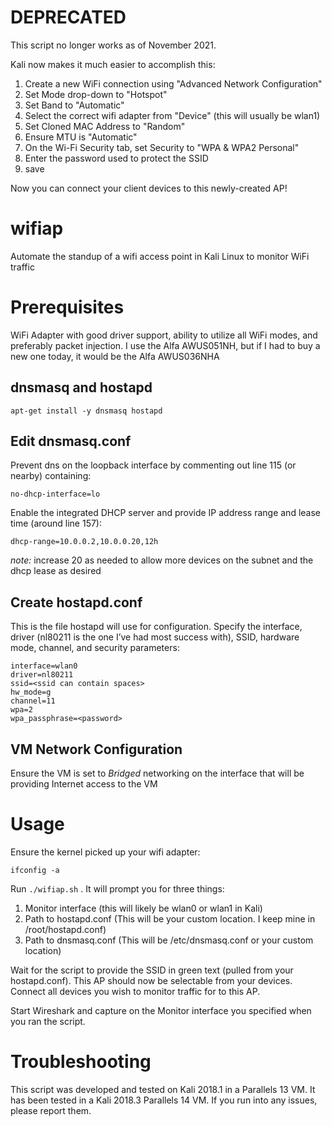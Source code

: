 # DEPRECATED
This script no longer works as of November 2021. 

Kali now makes it much easier to accomplish this:
1. Create a new WiFi connection using "Advanced Network Configuration"
2. Set Mode drop-down to "Hotspot"
3. Set Band to "Automatic"
4. Select the correct wifi adapter from "Device" (this will usually be wlan1)
5. Set Cloned MAC Address to "Random"
6. Ensure MTU is "Automatic"
7. On the Wi-Fi Security tab, set Security to "WPA & WPA2 Personal"
8. Enter the password used to protect the SSID
9. save

Now you can connect your client devices to this newly-created AP!

# wifiap
Automate the standup of a wifi access point in Kali Linux to monitor WiFi traffic 

# Prerequisites
WiFi Adapter with good driver support, ability to utilize all WiFi modes, and preferably packet injection. I use the Alfa AWUS051NH, but if I had to buy a new one today, it would be the Alfa AWUS036NHA 

## dnsmasq and hostapd
`apt-get install -y dnsmasq hostapd`

## Edit dnsmasq.conf
Prevent dns on the loopback interface by commenting out line 115 (or nearby) containing:
```
no-dhcp-interface=lo
```

Enable the integrated DHCP server and provide IP address range and lease time (around line 157):
```
dhcp-range=10.0.0.2,10.0.0.20,12h
```
*note:* increase 20 as needed to allow more devices on the subnet and the dhcp lease as desired

## Create hostapd.conf
This is the file hostapd will use for configuration. Specify the interface, driver (nl80211 is the one I’ve had most success with), SSID, hardware mode, channel, and security parameters:

```
interface=wlan0
driver=nl80211
ssid=<ssid can contain spaces>
hw_mode=g
channel=11
wpa=2
wpa_passphrase=<password>
```

## VM Network Configuration
Ensure the VM is set to *Bridged* networking on the interface that will be providing Internet access to the VM

# Usage
Ensure the kernel picked up your wifi adapter:
```
ifconfig -a
```

Run `./wifiap.sh` . It will prompt you for three things:
1. Monitor interface (this will likely be wlan0 or wlan1 in Kali)
2. Path to hostapd.conf (This will be your custom location. I keep mine in /root/hostapd.conf)
3. Path to dnsmasq.conf (This will be /etc/dnsmasq.conf or your custom location)

Wait for the script to provide the SSID in green text (pulled from your hostapd.conf). This AP should now be selectable from your devices. Connect all devices you wish to monitor traffic for to this AP.

Start Wireshark and capture on the Monitor interface you specified when you ran the script.

# Troubleshooting
This script was developed and tested on Kali 2018.1 in a Parallels 13 VM. It has been tested in a Kali 2018.3 Parallels 14 VM. If you run into any issues, please report them.
